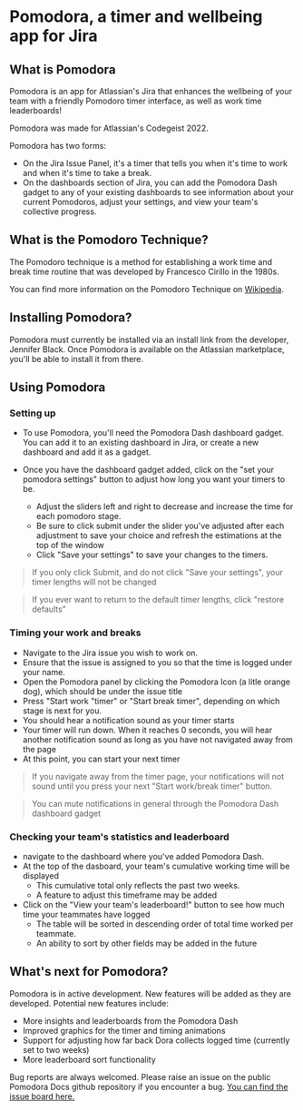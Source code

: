 # Pomodora, a timer and wellbeing app for Jira

## What is Pomodora

Pomodora is an app for Atlassian's Jira that enhances the wellbeing of your team with a friendly Pomodoro timer interface, as well as work time leaderboards!

Pomodora was made for Atlassian's Codegeist 2022.

Pomodora has two forms:
- On the Jira Issue Panel, it's a timer that tells you when it's time to work and when it's time to take a break.
- On the dashboards section of Jira, you can add the Pomodora Dash gadget to any of your existing dashboards to see information about your current Pomodoros, adjust your settings, and view your team's collective progress.

## What is the Pomodoro Technique?

The Pomodoro technique is a method for establishing a work time and break time routine that was developed by Francesco Cirillo in the 1980s.

You can find more information on the Pomodoro Technique on [Wikipedia](https://en.wikipedia.org/wiki/Pomodoro_Technique).

## Installing Pomodora?

Pomodora must currently be installed via an install link from the developer, Jennifer Black.
Once Pomodora is available on the Atlassian marketplace, you'll be able to install it from there.

## Using Pomodora

### Setting up

- To use Pomodora, you'll need the Pomodora Dash dashboard gadget. You can add it to an existing dashboard in Jira, or create a new dashboard
and add it as a gadget.

- Once you have the dashboard gadget added, click on the "set your pomodora settings" button to adjust how long you want your timers to be.
  - Adjust the sliders left and right to decrease and increase the time for each pomodoro stage.
  - Be sure to click submit under the slider you've adjusted after each adjustment to save your choice and refresh the estimations at the top of the window
  - Click "Save your settings" to save your changes to the timers.

> If you only click Submit, and do not click "Save your settings", your timer lengths will not be changed

> If you ever want to return to the default timer lengths, click "restore defaults"

### Timing your work and breaks

- Navigate to the Jira issue you wish to work on. 
- Ensure that the issue is assigned to you so that the time is logged under your name.
- Open the Pomodora panel by clicking the Pomodora Icon (a litle orange dog), which should be under the issue title
- Press "Start work "timer" or "Start break timer", depending on which stage is next for you.
- You should hear a notification sound as your timer starts
- Your timer will run down. When it reaches 0 seconds, you will hear another notification sound as long as you have not navigated away from the page
- At this point, you can start your next timer

> If you navigate away from the timer page, your notifications will not sound until you press your next "Start work/break timer" button.

> You can mute notifications in general through the Pomodora Dash dashboard gadget

### Checking your team's statistics and leaderboard

- navigate to the dashboard where you've added Pomodora Dash.
- At the top of the dasboard, your team's cumulative working time will be displayed
  - This cumulative total only reflects the past two weeks.
  - A feature to adjust this timeframe may be added
- Click on the "View your team's leaderboard!" button to see how much time your teammates have logged
  - The table will be sorted in descending order of total time worked per teammate.
  - An ability to sort by other fields may be added in the future

## What's next for Pomodora?

Pomodora is in active development. New features will be added as they are developed. Potential new features include:

- More insights and leaderboards from the Pomodora Dash
- Improved graphics for the timer and timing animations
- Support for adjusting how far back Dora collects logged time (currently set to two weeks)
- More leaderboard sort functionality

Bug reports are always welcomed. Please raise an issue on the public Pomodora Docs github repository if you encounter a bug. [You can find the issue board here.](https://github.com/staticQuill/pomodora-docs/issues)
